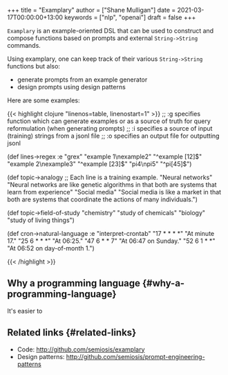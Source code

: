+++
title = "Examplary"
author = ["Shane Mulligan"]
date = 2021-03-17T00:00:00+13:00
keywords = ["nlp", "openai"]
draft = false
+++

`Examplary` is an example-oriented DSL that can be used to construct and
compose functions based on prompts and external `String->String` commands.

Using examplary, one can keep track of their various `String->String` functions
but also:

-   generate prompts from an example generator
-   design prompts using design patterns

Here are some examples:

{{< highlight clojure "linenos=table, linenostart=1" >}}
;; :g specifies function which can generate examples or as a source of truth for query reformulation (when generating prompts)
;; :i specifies a source of input (training) strings from a jsonl file
;; :o specifies an output file for outputting jsonl

(def lines->regex
  :e "grex"
  "example 1\nexample2" "^example [12]$"
  "example 2\nexample3" "^example [23]$"
  "pi4\npi5" "^pi[45]$")

(def topic->analogy
  ;; Each line is a training example.
  "Neural networks" "Neural networks are like genetic algorithms in that both are systems that learn from experience"
  "Social media" "Social media is like a market in that both are systems that coordinate the actions of many individuals.")

(def topic->field-of-study
  "chemistry" "study of chemicals"
  "biology" "study of living things")

(def cron->natural-language
  :e "interpret-crontab"
  "17 *	* * *" "At minute 17."
  "25 6	* * *" "At 06:25."
  "47 6	* * 7" "At 06:47 on Sunday."
  "52 6	1 * *" "At 06:52 on day-of-month 1.")

{{< /highlight >}}


## Why a programming language {#why-a-programming-language}

It's easier to


## Related links {#related-links}

-   Code: <http://github.com/semiosis/examplary>
-   Design patterns: <http://github.com/semiosis/prompt-engineering-patterns>